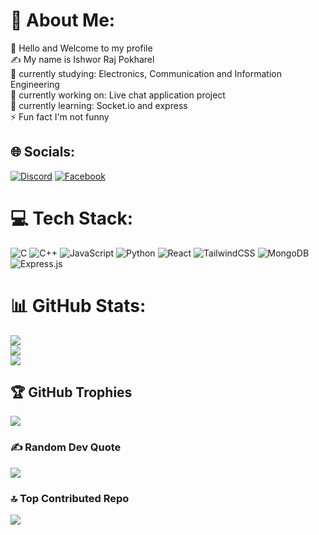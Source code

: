 # 💫 About Me:
🔆 Hello and Welcome to my profile<br>✍️ My name is Ishwor Raj Pokharel<br>🏫 currently studying: Electronics, Communication and Information Engineering<br>🔭 currently working on: Live chat application project<br>🌱 currently learning:  Socket.io and express<br>⚡ Fun fact I'm not funny


## 🌐 Socials:
[![Discord](https://img.shields.io/badge/Discord-%237289DA.svg?logo=discord&logoColor=white)](https://discord.gg/726811593001926722) [![Facebook](https://img.shields.io/badge/Facebook-%231877F2.svg?logo=Facebook&logoColor=white)](https://facebook.com/100009862170854) 

# 💻 Tech Stack:
![C](https://img.shields.io/badge/c-%2300599C.svg?style=for-the-badge&logo=c&logoColor=white) ![C++](https://img.shields.io/badge/c++-%2300599C.svg?style=for-the-badge&logo=c%2B%2B&logoColor=white) ![JavaScript](https://img.shields.io/badge/javascript-%23323330.svg?style=for-the-badge&logo=javascript&logoColor=%23F7DF1E) ![Python](https://img.shields.io/badge/python-3670A0?style=for-the-badge&logo=python&logoColor=ffdd54) ![React](https://img.shields.io/badge/react-%2320232a.svg?style=for-the-badge&logo=react&logoColor=%2361DAFB) ![TailwindCSS](https://img.shields.io/badge/tailwindcss-%2338B2AC.svg?style=for-the-badge&logo=tailwind-css&logoColor=white) ![MongoDB](https://img.shields.io/badge/MongoDB-%234ea94b.svg?style=for-the-badge&logo=mongodb&logoColor=white) ![Express.js](https://img.shields.io/badge/express.js-%23404d59.svg?style=for-the-badge&logo=express&logoColor=%2361DAFB)
# 📊 GitHub Stats:
![](https://github-readme-stats.vercel.app/api?username=Ishwor-git&theme=radical&hide_border=true&include_all_commits=true&count_private=true)<br/>
![](https://github-readme-streak-stats.herokuapp.com/?user=Ishwor-git&theme=radical&hide_border=true)<br/>
![](https://github-readme-stats.vercel.app/api/top-langs/?username=Ishwor-git&theme=radical&hide_border=true&include_all_commits=true&count_private=true&layout=compact)

## 🏆 GitHub Trophies
![](https://github-profile-trophy.vercel.app/?username=Ishwor-git&theme=radical&no-frame=true&no-bg=true&margin-w=4)

### ✍️ Random Dev Quote
![](https://quotes-github-readme.vercel.app/api?type=horizontal&theme=merko)

### 🔝 Top Contributed Repo
![](https://github-contributor-stats.vercel.app/api?username=Ishwor-git&limit=5&theme=dracula&combine_all_yearly_contributions=true)

